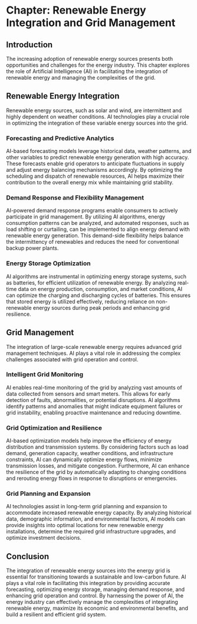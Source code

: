 Chapter: Renewable Energy Integration and Grid Management
=========================================================

Introduction
------------

The increasing adoption of renewable energy sources presents both opportunities and challenges for the energy industry. This chapter explores the role of Artificial Intelligence (AI) in facilitating the integration of renewable energy and managing the complexities of the grid.

Renewable Energy Integration
----------------------------

Renewable energy sources, such as solar and wind, are intermittent and highly dependent on weather conditions. AI technologies play a crucial role in optimizing the integration of these variable energy sources into the grid.

### Forecasting and Predictive Analytics

AI-based forecasting models leverage historical data, weather patterns, and other variables to predict renewable energy generation with high accuracy. These forecasts enable grid operators to anticipate fluctuations in supply and adjust energy balancing mechanisms accordingly. By optimizing the scheduling and dispatch of renewable resources, AI helps maximize their contribution to the overall energy mix while maintaining grid stability.

### Demand Response and Flexibility Management

AI-powered demand response programs enable consumers to actively participate in grid management. By utilizing AI algorithms, energy consumption patterns can be analyzed, and automated responses, such as load shifting or curtailing, can be implemented to align energy demand with renewable energy generation. This demand-side flexibility helps balance the intermittency of renewables and reduces the need for conventional backup power plants.

### Energy Storage Optimization

AI algorithms are instrumental in optimizing energy storage systems, such as batteries, for efficient utilization of renewable energy. By analyzing real-time data on energy production, consumption, and market conditions, AI can optimize the charging and discharging cycles of batteries. This ensures that stored energy is utilized effectively, reducing reliance on non-renewable energy sources during peak periods and enhancing grid resilience.

Grid Management
---------------

The integration of large-scale renewable energy requires advanced grid management techniques. AI plays a vital role in addressing the complex challenges associated with grid operation and control.

### Intelligent Grid Monitoring

AI enables real-time monitoring of the grid by analyzing vast amounts of data collected from sensors and smart meters. This allows for early detection of faults, abnormalities, or potential disruptions. AI algorithms identify patterns and anomalies that might indicate equipment failures or grid instability, enabling proactive maintenance and reducing downtime.

### Grid Optimization and Resilience

AI-based optimization models help improve the efficiency of energy distribution and transmission systems. By considering factors such as load demand, generation capacity, weather conditions, and infrastructure constraints, AI can dynamically optimize energy flows, minimize transmission losses, and mitigate congestion. Furthermore, AI can enhance the resilience of the grid by automatically adapting to changing conditions and rerouting energy flows in response to disruptions or emergencies.

### Grid Planning and Expansion

AI technologies assist in long-term grid planning and expansion to accommodate increased renewable energy capacity. By analyzing historical data, demographic information, and environmental factors, AI models can provide insights into optimal locations for new renewable energy installations, determine the required grid infrastructure upgrades, and optimize investment decisions.

Conclusion
----------

The integration of renewable energy sources into the energy grid is essential for transitioning towards a sustainable and low-carbon future. AI plays a vital role in facilitating this integration by providing accurate forecasting, optimizing energy storage, managing demand response, and enhancing grid operation and control. By harnessing the power of AI, the energy industry can effectively manage the complexities of integrating renewable energy, maximize its economic and environmental benefits, and build a resilient and efficient grid system.
